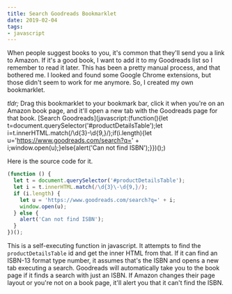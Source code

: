 ```yaml
---
title: Search Goodreads Bookmarklet
date: 2019-02-04
tags:
- javascript
---
```

When people suggest books to you, it's common that they'll send you a link to Amazon. If it's a good book, I want to add it to my Goodreads list so I remember to read it later.  This has been a pretty manual process, and that bothered me.  I looked and found some Google Chrome extensions, but those didn't seem to work for me anymore.  So, I created my own bookmarklet.

<!--more-->

*tldr;* Drag this bookmarklet to your bookmark bar, click it when you're on an Amazon book page, and it'll open a new tab with the Goodreads page for that book. [Search Goodreads](javascript:(function(){let t=document.querySelector('#productDetailsTable');let i=t.innerHTML.match(/\d{3}\-\d{9,}/);if(i.length){let u='https://www.goodreads.com/search?q=' + i;window.open(u);}else{alert('Can not find ISBN');}})();)

Here is the source code for it.

```javascript
(function () {
  let t = document.querySelector('#productDetailsTable');
  let i = t.innerHTML.match(/\d{3}\-\d{9,}/);
  if (i.length) {
    let u = 'https://www.goodreads.com/search?q=' + i;
    window.open(u);
  } else {
    alert('Can not find ISBN');
  }
})();
```

This is a self-executing function in javascript.  It attempts to find the `productDetailsTable` id and get the inner HTML from that. If it can find an ISBN-13 format type number, it assumes that's the ISBN and opens a new tab executing a search.  Goodreads will automatically take you to the book page if it finds a search with just an ISBN.  If Amazon changes their page layout or you're not on a book page, it'll alert you that it can't find the ISBN.
